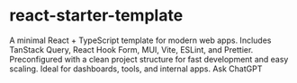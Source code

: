 # react-starter-template
A minimal React + TypeScript template for modern web apps. Includes TanStack Query, React Hook Form, MUI, Vite, ESLint, and Prettier. Preconfigured with a clean project structure for fast development and easy scaling. Ideal for dashboards, tools, and internal apps.        Ask ChatGPT
